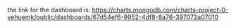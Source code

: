 the link for the dashboard is:
https://charts.mongodb.com/charts-project-0-vehuemk/public/dashboards/67d54ef6-9952-4df8-8a76-397072a07010
